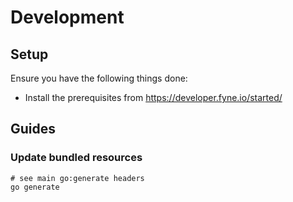 # Development

## Setup

Ensure you have the following things done:

- Install the prerequisites from https://developer.fyne.io/started/

## Guides

### Update bundled resources

```shell
# see main go:generate headers
go generate
```
